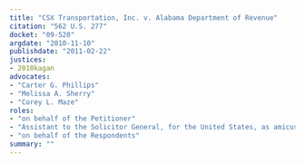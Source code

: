 ```yaml
---
title: "CSX Transportation, Inc. v. Alabama Department of Revenue"
citation: "562 U.S. 277"
docket: "09-520"
argdate: "2010-11-10"
publishdate: "2011-02-22"
justices:
- 2010kagan
advocates:
- "Carter G. Phillips"
- "Melissa A. Sherry"
- "Corey L. Maze"
roles:
- "on behalf of the Petitioner"
- "Assistant to the Solicitor General, for the United States, as amicus curiae, supporting the Petitioner"
- "on behalf of the Respondents"
summary: ""
---
```



